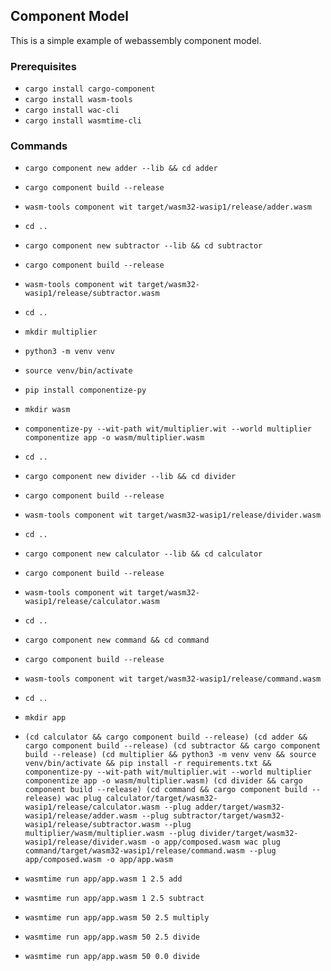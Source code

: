 ## Component Model

This is a simple example of webassembly component model.

### Prerequisites

- `cargo install cargo-component`
- `cargo install wasm-tools`
- `cargo install wac-cli`
- `cargo install wasmtime-cli`

### Commands

- `cargo component new adder --lib && cd adder`
- `cargo component build --release`
- `wasm-tools component wit target/wasm32-wasip1/release/adder.wasm`

- `cd ..`

- `cargo component new subtractor --lib && cd subtractor`
- `cargo component build --release`
- `wasm-tools component wit target/wasm32-wasip1/release/subtractor.wasm`

- `cd ..`

- `mkdir multiplier`
- `python3 -m venv venv`
- `source venv/bin/activate`
- `pip install componentize-py`
- `mkdir wasm`
- `componentize-py --wit-path wit/multiplier.wit --world multiplier componentize app -o wasm/multiplier.wasm`

- `cd ..`

- `cargo component new divider --lib && cd divider`
- `cargo component build --release`
- `wasm-tools component wit target/wasm32-wasip1/release/divider.wasm`

- `cd ..`

- `cargo component new calculator --lib && cd calculator`
- `cargo component build --release`
- `wasm-tools component wit target/wasm32-wasip1/release/calculator.wasm`

- `cd ..`


- `cargo component new command && cd command`
- `cargo component build --release`
- `wasm-tools component wit target/wasm32-wasip1/release/command.wasm`

- `cd ..`

- `mkdir app`

- `(cd calculator && cargo component build --release)
(cd adder && cargo component build --release)
(cd subtractor && cargo component build --release)
(cd multiplier && python3 -m venv venv && source venv/bin/activate && pip install -r requirements.txt && componentize-py --wit-path wit/multiplier.wit --world multiplier componentize app -o wasm/multiplier.wasm)
(cd divider && cargo component build --release)
(cd command && cargo component build --release)
wac plug calculator/target/wasm32-wasip1/release/calculator.wasm --plug adder/target/wasm32-wasip1/release/adder.wasm --plug subtractor/target/wasm32-wasip1/release/subtractor.wasm --plug multiplier/wasm/multiplier.wasm --plug divider/target/wasm32-wasip1/release/divider.wasm -o app/composed.wasm
wac plug command/target/wasm32-wasip1/release/command.wasm --plug app/composed.wasm -o app/app.wasm`

- `wasmtime run app/app.wasm 1 2.5 add`
- `wasmtime run app/app.wasm 1 2.5 subtract`
- `wasmtime run app/app.wasm 50 2.5 multiply`
- `wasmtime run app/app.wasm 50 2.5 divide`
- `wasmtime run app/app.wasm 50 0.0 divide`
